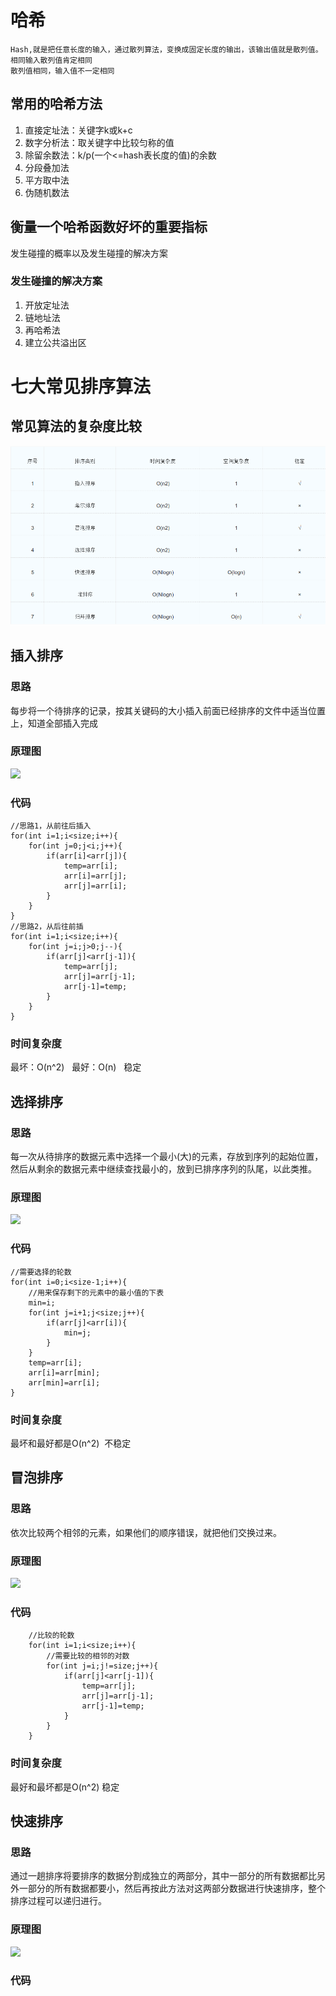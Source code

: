 # 哈希
    Hash,就是把任意长度的输入，通过散列算法，变换成固定长度的输出，该输出值就是散列值。
    相同输入散列值肯定相同
    散列值相同，输入值不一定相同
## 常用的哈希方法
1. 直接定址法：关键字k或k+c
2. 数字分析法：取关键字中比较匀称的值
3. 除留余数法：k/p(一个<=hash表长度的值)的余数
4. 分段叠加法
5. 平方取中法
6. 伪随机数法

## 衡量一个哈希函数好坏的重要指标
发生碰撞的概率以及发生碰撞的解决方案
### 发生碰撞的解决方案
1. 开放定址法
2. 链地址法
3. 再哈希法
4. 建立公共溢出区

# 七大常见排序算法
## 常见算法的复杂度比较
![](../../picture/常见算法复杂度比较.png)
## 插入排序
### 思路
每步将一个待排序的记录，按其关键码的大小插入前面已经排序的文件中适当位置上，知道全部插入完成
### 原理图

![](https://gss1.bdstatic.com/-vo3dSag_xI4khGkpoWK1HF6hhy/baike/w%3D268%3Bg%3D0/sign=3e3789a2a38b87d65042ac193f334f05/bd315c6034a85edf009ac5b04b540923dd54750a.jpg)

### 代码
    
    //思路1，从前往后插入
    for(int i=1;i<size;i++){
        for(int j=0;j<i;j++){
            if(arr[i]<arr[j]){
                temp=arr[i];
                arr[i]=arr[j];
                arr[j]=arr[i];
            }
        }
    }
    //思路2，从后往前插
    for(int i=1;i<size;i++){
        for(int j=i;j>0;j--){
            if(arr[j]<arr[j-1]){
                temp=arr[j];
                arr[j]=arr[j-1];
                arr[j-1]=temp;
            }
        }
    }
### 时间复杂度
最坏：O(n^2)&nbsp;&nbsp; 最好：O(n) &nbsp; 稳定

## 选择排序
### 思路
每一次从待排序的数据元素中选择一个最小(大)的元素，存放到序列的起始位置，然后从剩余的数据元素中继续查找最小的，放到已排序序列的队尾，以此类推。
### 原理图
![](https://gss1.bdstatic.com/-vo3dSag_xI4khGkpoWK1HF6hhy/baike/w%3D268%3Bg%3D0/sign=6f1609a3d3f9d72a1764171bec114f09/0ff41bd5ad6eddc42480d96733dbb6fd536633c2.jpg)
### 代码
    //需要选择的轮数
    for(int i=0;i<size-1;i++){
        //用来保存剩下的元素中的最小值的下表
        min=i;
        for(int j=i+1;j<size;j++){
            if(arr[j]<arr[i]){
                min=j;
            }
        }
        temp=arr[i];
        arr[i]=arr[min];
        arr[min]=arr[i];
    }
### 时间复杂度
最坏和最好都是O(n^2)&nbsp;&nbsp;不稳定

## 冒泡排序
### 思路
依次比较两个相邻的元素，如果他们的顺序错误，就把他们交换过来。

### 原理图
![](https://gss3.bdstatic.com/-Po3dSag_xI4khGkpoWK1HF6hhy/baike/w%3D268%3Bg%3D0/sign=2c5abd28272dd42a5f0906ad3b003c88/dcc451da81cb39db4d8d8f17d2160924ab183026.jpg)
### 代码
        //比较的轮数
        for(int i=1;i<size;i++){
            //需要比较的相邻的对数
            for(int j=i;j!=size;j++){
                if(arr[j]<arr[j-1]){
                    temp=arr[j];
                    arr[j]=arr[j-1];
                    arr[j-1]=temp;
                }
            }
        }
### 时间复杂度
最好和最坏都是O(n^2) 稳定

## 快速排序
### 思路
通过一趟排序将要排序的数据分割成独立的两部分，其中一部分的所有数据都比另外一部分的所有数据都要小，然后再按此方法对这两部分数据进行快速排序，整个排序过程可以递归进行。
### 原理图
![](https://gss0.bdstatic.com/94o3dSag_xI4khGkpoWK1HF6hhy/baike/w%3D268%3Bg%3D0/sign=917b93abaa014c08193b2fa332406535/574e9258d109b3dee4ddfa6acfbf6c81800a4c55.jpg)
### 代码



